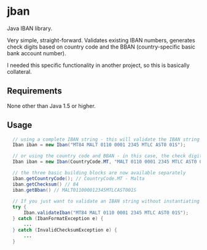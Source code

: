 # jban
Java IBAN library.

Very simple, straight-forward. Validates existing IBAN numbers, generates check digits based on country code and the
BBAN (country-specific basic bank account number).

I needed this specific functionality in another project, so this is basically collateral.

## Requirements

None other than Java 1.5 or higher.

## Usage

```java
  // using a complete IBAN string - this will validate the IBAN string
  Iban iban = new Iban("MT84 MALT 0110 0001 2345 MTLC AST0 01S");

  // or using the country code and BBAN - in this case, the check digits are calculated
  Iban iban = new Iban(CountryCode.MT, "MALT 0110 0001 2345 MTLC AST0 01S");

  // the three basic building blocks are now available separately
  iban.getCountryCode(); // CountryCode.MT - Malta
  iban.getChecksum() // 84
  iban.getBban() // MALT011000012345MTLCAST001S
  
  // If you just want to validate an IBAN string without instantiating an object...
  try {
      Iban.validateIban("MT84 MALT 0110 0001 2345 MTLC AST0 01S");
  } catch (IbanFormatException e) {
      ...
  } catch (InvalidChecksumException e) {
      ...
  }
